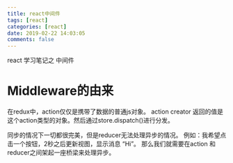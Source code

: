 ```yaml
---
title: react中间件
tags: [react]
categories: [react]
date: 2019-02-22 14:03:05
comments: false
---
```


react 学习笔记之 中间件
<!-- more -->

# Middleware的由来

在redux中，action仅仅是携带了数据的普通js对象。 action creator 返回的值是这个action类型的对象。然后通过store.dispatch()进行分发。

同步的情况下一切都很完美，但是reducer无法处理异步的情况。
例如：我希望点击一个按钮，2秒之后更新视图，显示消息 “Hi”。
那么我们就需要在action 和 reducer之间架起一座桥梁来处理异步。